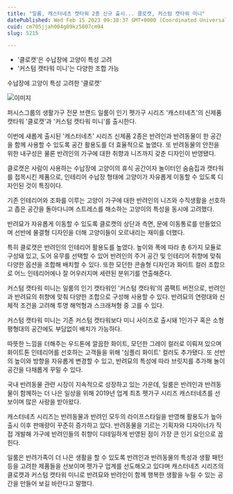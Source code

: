 ```yaml
---
title: "일룸, 캐스터네츠 캣타워 2종 신규 출시... 클로캣, 커스텀 캣타워 미니"
datePublished: Wed Feb 15 2023 09:38:37 GMT+0000 (Coordinated Universal Time)
cuid: cm705jjah004g09kz5807cm94
slug: 5215

---
```



- '클로캣'은 수납장에 고양이 특성 고려
- '커스텀 캣타워 미니'는 다양한 조합 가능

수납장에 고양이 특성 고려한 '클로캣'

![이미지](https://cdn.hashnode.com/res/hashnode/image/upload/v1739258394410/e9ad927b-3b83-4cc5-9759-68a9b7007894.jpeg)

퍼시스그룹의 생활가구 전문 브랜드 일룸이 인기 펫가구 시리즈 '캐스터네츠'의 신제품 캣타워 '클로캣'과 '커스텀 캣타워 미니'를 출시한다.

이번에 새롭게 출시된 '캐스터네츠' 시리즈 신제품 2종은 반려인과 반려동물이 한 공간을 함께 사용할 수 있도록 공간 활용도를 더 효율적으로 높였다. 또 반려동물의 안전을 위한 내구성은 물론 반려인의 가구에 대한 취향과 니즈까지 갖춘 디자인이 반영됐다.

클로캣은 사람이 사용하는 수납장에 고양이의 휴식 공간이자 놀이터인 숨숨집과 캣타워를 접목시킨 제품으로, 인테리어 수납장 형태에 고양이가 자유롭게 이동할 수 있도록 디자인된 것이 특징이다.

기존 인테리어와 조화를 이루는 고양이 가구에 대한 반려인의 니즈와 수직생활을 선호하고 좁은 공간을 돌아다니며 스트레스를 해소하는 고양이의 특성을 동시에 고려했다.

반려묘가 자유롭게 이동할 수 있도록 클로캣의 상단과 측면, 문에 이동통로를 만들었으며 선반에 물결형 디자인을 더해 고양이들이 오르내리는 재미를 더했다.

특히 클로캣은 반려인의 인테리어 활용도를 높였다. 높이와 폭에 따라 총 6가지 모듈로 구성돼 있고, 도어 유무를 선택할 수 있어 반려인의 주거 공간 및 인테리어 취향에 맞춰 다양한 옵션을 조합해 배치할 수 있다. 또한 모던한 콘솔형 디자인과 화이트 컬러 조합으로 어느 인테리어에나 잘 어우러지며 세련된 분위기를 연출해준다.

커스텀 캣타워 미니는 일룸의 인기 캣타워인 '커스텀 캣타워'의 콤팩트 버전으로, 반려인과 반려묘의 취향에 맞춰 다양한 조합으로 구성해 사용할 수 있다. 반려묘의 연령대와 신체적 조건을 고려해 투명 해먹형과 스크래쳐형 중 고를 수 있다.

커스텀 캣타워 미니는 기존 커스텀 캣타워보다 미니 사이즈로 출시돼 1인가구 혹은 소형 평형대의 공간에도 부담없이 배치가 가능하다.

따뜻한 느낌을 더해주는 우드톤에 깔끔한 화이트, 모던한 그레이 컬러로 이뤄져 있으며 화이트톤 인테리어를 선호하는 고객들을 위해 '심플리 화이트' 컬러도 추가됐다. 또 선반의 높이와 방향을 자유롭게 변경할 수 있고, 반려묘의 특성에 따라 브릿지를 추가해 놀이 공간을 다채롭게 꾸밀 수 있다.

국내 반려동물 관련 시장이 지속적으로 성장하고 있는 가운데, 일룸은 반려인과 반려동물이 함께하는 더 나은 일상을 위해 2019년 업계 최초 펫가구 시리즈 캐스터네츠를 선보이며 많은 사랑을 받아왔다.

캐스터네츠 시리즈는 반려동물과 반려인 모두의 라이프스타일을 반영해 활용도가 높아 출시 이후 판매량이 꾸준히 증가하고 있다. 반려동물을 기르는 기획자와 디자이너가 직접 개발해 가구에 반려인들의 취향이 디테일하게 반영된 점이 가장 큰 인기 요인으로 꼽힌다.

일룸은 반려가족이 더 나은 생활을 할 수 있도록 반려인과 반려동물의 특성과 생활 패턴 등을 고려한 제품들을 선보이며 펫가구 업계를 선도해오고 있다며 캐스터네츠 시리즈의 클로캣과 커스텀 캣타워 미니로 반려묘와 반려인이 함께 행복한 생활을 누릴 수 있는 공간을 만들어 보길 바란다고 말했다.